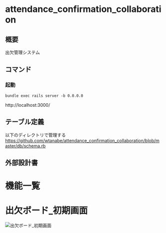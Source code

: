 # attendance_confirmation_collaboration
## 概要
出欠管理システム

## コマンド
### 起動
```
bundle exec rails server -b 0.0.0.0
```
http://localhost:3000/

## テーブル定義
以下のディレクトリで管理する
https://github.com/wtanabe/attendance_confirmation_collaboration/blob/master/db/schema.rb

## 外部設計書
# 機能一覧

# 出欠ボード_初期画面
![出欠ボード_初期画面](image/出欠ボード_初期画面.png)